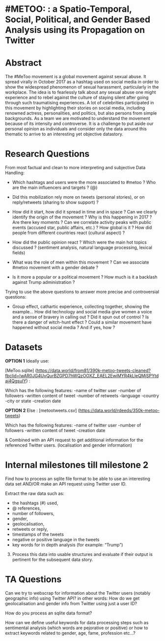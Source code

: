 # #METOO: : a Spatio-Temporal, Social, Political, and Gender Based Analysis using its Propagation on Twitter

# Abstract

The #MeToo movement is a global movement against sexual abuse. It spread virally in October 2017 as a hashtag used on social media in order to show the widespread phenomenon of sexual harassment, particularly in the workplace. The idea is to fearlessly talk about any sexual abuse one might experience and to rebel against the culture of staying silent after going through such traumatising experiences. A lot of celebrities participated in this movement by highlighting their stories on social media, including renowned actress, personalities, and politics, but also persons from simple backgrounds. As a team we are motivated to understand the movement because of its intensity and controverse. It is a challenge to put aside our personal opinion as individuals and consider only the data around this thematic to arrive to an interesting yet objective datastory. 

# Research Questions

From most factual and clean to more interpreting and subjective Data Handling: 

- Which hashtags and users were the more associated to #metoo ? Who are the main influencers and targets ? (@)

- Did this mobilization rely more on tweets (personal stories), or on reply/retweets (sharing to show support) ?

- How did it start, how did it spread in time and in space ? Can we clearly identify the origin of the movement ? Why is this happening in 2017 ? Are there key moments ? Can we correlate activity peaks with public events (accused star, public affairs, etc.) ? How global is it ? How did people from different countries react (cultural aspect) ?

- How did the public opinion react ? Which were the main hot topics discussed ? (sentiment analysis, natural language processing, lexical fields)

- What was the role of men within this movement ? Can we associate #metoo movement with a gender debate ? 

- Is it more a popular or a political movement ? How much is it a backlash against Trump administration ?

Trying to use the above questions to answer more precise and controversial questions: 

- Group effect, cathartic experience, collecting together, showing the example... How did technology and social media give women a voice and a sense of bravery in calling out ? Did it spun out of control ? Is there a danger of witch-hunt effect ? Could a similar movement have happened without social media ? And if yes, how ?



# Datasets

**OPTION 1**
Ideally use: 

[MeToo.sqlite] (https://data.world/from81/390k-metoo-tweets-cleaned?fbclid=IwAR0JG4UvQurBZGPD7hWQzOOXZ_EAEL2EwiMYR4kLleQMjSPYtdaj4QgsuIY) :

Which has the following features:
-name of twitter user
-number of followers
-written content of tweet
-number of retweets
-language
-country
-city or state
-creation date

**OPTION 2**
Else : 
[metootweets.csv]
(https://data.world/rdeeds/350k-metoo-tweets)

Which has the following features:
-name of twitter user
-number of followers
-written content of tweet
-creation date

& Combined with an API request to get additional information for the referenced Twitter users. (localisation and gender information)


# Internal milestones till milestone 2

Find how to process an sqlite file format to be able to use an interesting data set AND/OR make an API request using Twitter user ID. 

Extract the raw data such as:
- the hashtags (#) used, 
- @ references, 
- number of followers, 
- gender, 
- geolocalisation, 
- retweets or reply, 
- timestamps of the tweets
- negative or positive language in the tweets
- key words for in depth analysis (for example: “Trump”)

3. Process this data into usable structures and evaluate if their output is pertinent for the subsequent data story. 


# TA Questions

Can we try to webscrap for information about the Twitter users (notably geographic info) using Twitter API? 
in other words: How do we get geolocalisation and gender info from Twitter using just a user ID? 

How do you process an sqlite data format? 

How can we define useful keywords for data processing steps such as sentimental analysis (which words are pejorative or positive) or how to extract keywords related to gender, age, fame, profession etc…? 



